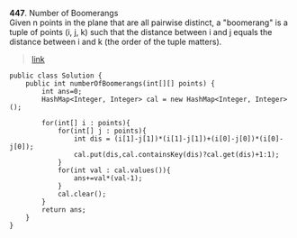 **447**. Number of Boomerangs  
Given n points in the plane that are all pairwise distinct, a "boomerang" is a tuple of points (i, j, k) such that the distance between i and j equals the distance between i and k (the order of the tuple matters).  
> [link](https://leetcode.com/problems/number-of-boomerangs/#/description)

```
public class Solution {
    public int numberOfBoomerangs(int[][] points) {
        int ans=0;
        HashMap<Integer, Integer> cal = new HashMap<Integer, Integer>();

        for(int[] i : points){
            for(int[] j : points){
                int dis = (i[1]-j[1])*(i[1]-j[1])+(i[0]-j[0])*(i[0]-j[0]);
                cal.put(dis,cal.containsKey(dis)?cal.get(dis)+1:1);
            }
            for(int val : cal.values()){
                ans+=val*(val-1);
            }
            cal.clear();
        }
        return ans;
    }
}

```
